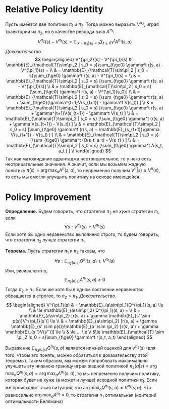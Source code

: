 # Relative Policy Identity
Пусть имеется две политики  $\pi_1$ и $\pi_2$. Тогда можно выразить $V^{\pi_2}$, играя траектории из $\pi_2$, но в качестве реворда взяв $A^{\pi_1}$:
$$V^{\pi_2}(s) - V^{\pi_1}(s) = \mathbb{E}_{\mathcal{T}\sim \pi_2 | s_0 = s} \sum_{t\ge0}\gamma^t A^{\pi_1}(s, a)$$
*Доказательство.*
$$
\begin{aligned}
V^{\pi_2}(s) - V^{\pi_1}(s) &= \mathbb{E}_{\mathcal{T}\sim\pi_2 | s_0 = s}\sum_{t\ge0} \gamma^t r(s, a) - V^{\pi_1}(s) = \\
& = \mathbb{E}_{\mathcal{T}\sim\pi_2 | s_0 = s}\sum_{t\ge0} \gamma^t r(s, a) - V^{\pi_1}(s) = \\
& = \mathbb{E}_{\mathcal{T}\sim\pi_2 | s_0 = s} [\sum_{t\ge0} \gamma^t r(s, a) - V^{\pi_1}(s)] \\
& = \mathbb{E}_{\mathcal{T}\sim\pi_2 | s_0 = s} [\sum_{t\ge0} \gamma^t r(s, a) - V^{\pi_1}(s_0)] \\
& = \mathbb{E}_{\mathcal{T}\sim\pi_2 | s_0 = s} [\sum_{t\ge0} \gamma^t r(s, a) + \sum_{t\ge0}(\gamma^{t+1}V(s_{t+1}) - \gamma^t V(s_t)) ] \\
& = \mathbb{E}_{\mathcal{T}\sim\pi_2 | s_0 = s} [\sum_{t\ge0} \gamma^t r(s, a) + \gamma^{t+1}V(s_{t+1}) - \gamma^t V(s_t) ] \\
& = \mathbb{E}_{\mathcal{T}\sim\pi_2 | s_0 = s} [\sum_{t\ge0} \gamma^t (r(s, a) + \gamma V(s_{t+1}) - V(s_t)) ] \\
& = \mathbb{E}_{\mathcal{T}\sim\pi_2 | s_0 = s} [\sum_{t\ge0} \gamma^t (r(s, a) + \mathbb{E}_{s_{t+1}}\gamma V(s_{t+1}) - V(s_t) ) ] \\
& = \mathbb{E}_{\mathcal{T}\sim\pi_2 | s_0 = s} [\sum_{t\ge0} \gamma^t (Q(s_t, a_t) - V(s_t) ) ] \\
& = \mathbb{E}_{\mathcal{T}\sim\pi_2 | s_0 = s} [\sum_{t\ge0} \gamma^t A(s_t, a_t ) ] \\
\end{aligned}
$$
Так как матожидание адвантаджа неотрицательное, то у него есть неотрицательные значения. А значит, если мы возьмем жадную политику $\hat \pi(s) = \arg \max_a A^\pi(s, a)$, то непременно получим $V^{\hat \pi}(s) \ge V^\pi(s)$, то есть мы смогли улучшить политику на основе имеющейся.
# Policy Improvement
**Определение.** Будем говорить, что стратегия $\pi_2$ *не хуже* стратегии $\pi_1$, если 
$$\forall s: V^{\pi_2}(s) \ge V^{\pi_1}(s)$$
Если хотя бы одно неравенство выполнено строго, то будем говорить, что стратегия $\pi_2$ *лучше* стратегии $\pi_1$.

**Теорема.**
Пусть стратегии $\pi_1$ и $\pi_2$ таковы, что 
$$\forall s: \mathbb{E}_{\pi_2(a | s)} Q^{\pi_1}(s, a) \ge V^{\pi_1}(s)$$
Или, эквивалентно, 
$$\mathbb{E}_{\pi_2(a | s)}A^{\pi_1}(s, a) \ge 0$$
Тогда $\pi_2 \ge \pi_1$.  Если же хотя бы в одном состоянии неравенство обращается в строгое, то $\pi_2 > \pi_1$.
*Доказательство.*
$$
\begin{aligned}
V^{\pi_1}(s) & = \mathbb{E}_{a\sim\pi_1}Q^{\pi_1}(s, a) \le \\
& \le \mathbb{E}_{a\sim\pi_2} Q^{\pi_1}(s, a) = \\
& = \mathbb{E}_{a\sim\pi_2} [r(s, a) + \gamma \mathbb{E}_{s' \sim p(s)}V^{\pi_1}(s')] \le \\
& = \mathbb{E}_{a\sim\pi_2} [r(s, a) + \gamma \mathbb{E}_{s' \sim p(s)}\mathbb{E}_{a '\sim \pi_2} [r(s', a') + \gamma \mathbb{E}_{s''}V(s'')]] \le \\
& \le ... \le \\
&\le \mathbb{E}_{\mathcal{T} \sim \pi_2 |s_0 = s}\sum_{t\ge0} \gamma^t r(s_t, a_t)
\end{aligned}
$$

Выражение  $\mathbb{E}_{\pi_2(a | s)} Q^{\pi_1}(s, a)$ является нижней оценкой для $V^{\pi_2}(s)$ (для того, чтобы это понять, можно обратиться к доказательству этой теоремы). Таким образом, мы можем попробовать максимально улучшить эту нижнюю границу играя жадной политикой $\pi_2(a|s) = \arg \max_a Q^{\pi_1}(s, a) = \arg \max_a A^{\pi_1}(s, a)$, то мы непременно получим политику, которая будет не хуже (а может и лучше) исходной политики $\pi_1$. Если же происходит такая ситуация, что $\arg \max_a Q^{\pi_1}(s, a) = V^{\pi_1}(s, a)$, что равносильно $\arg \max_a A^{\pi_1} = 0$, то стратегия $\pi_1$ оптимальная (критерий оптимальности Беллмана)